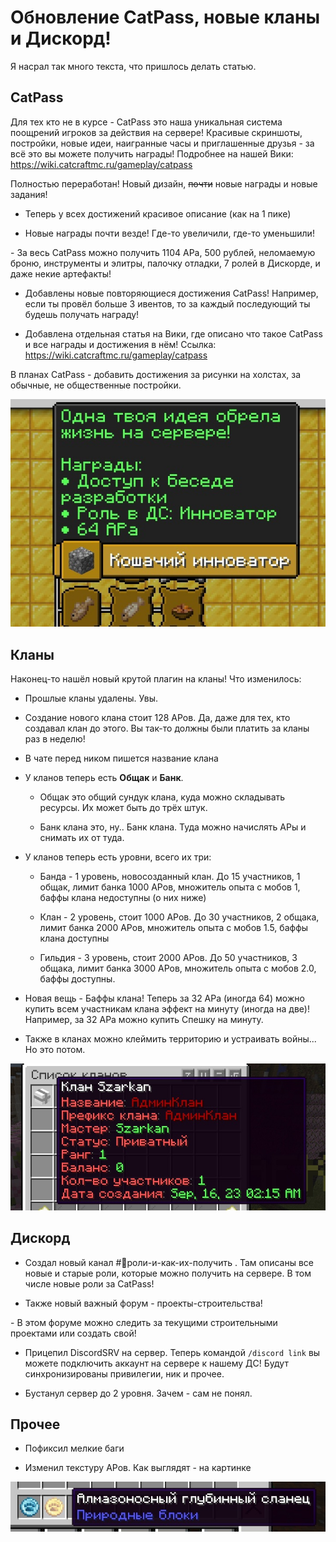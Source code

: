 # Обновление CatPass, новые кланы и Дискорд!

Я насрал так много текста, что пришлось делать статью.

## CatPass

Для тех кто не в курсе - CatPass это наша уникальная система поощрений игроков за действия на сервере! Красивые скриншоты, постройки, новые идеи, наигранные часы и приглашенные друзья - за всё это вы можете получить награды! Подробнее на нашей Вики: https://wiki.catcraftmc.ru/gameplay/catpass

Полностью переработан! Новый дизайн, ~~почти~~ новые награды и новые задания!

- Теперь у всех достижений красивое описание (как на 1 пике)

- Новые награды почти везде! Где-то увеличили, где-то уменьшили!

\- За весь CatPass можно получить 1104 АРа, 500 рублей, неломаемую броню, инструменты и элитры, палочку отладки, 7 ролей в Дискорде, и даже некие артефакты!

- Добавлены новые повторяющиеся достижения CatPass! Например, если ты провёл больше 3 ивентов, то за каждый последующий ты будешь получать награду!

- Добавлена отдельная статья на Вики, где описано что такое CatPass и все награды и достижения в нём! Ссылка: https://wiki.catcraftmc.ru/gameplay/catpass

В планах CatPass - добавить достижения за рисунки на холстах, за обычные, не общественные постройки.

![alt](/assets/updates/5season/5_7/catpass.jpg)

## Кланы

Наконец-то нашёл новый крутой плагин на кланы! Что изменилось:

- Прошлые кланы удалены. Увы.

- Создание нового клана стоит 128 АРов. Да, даже для тех, кто создавал клан до этого. Вы так-то должны были платить за кланы раз в неделю!

- В чате перед ником пишется название клана

- У кланов теперь есть **Общак** и **Банк**.

  - Общак это общий сундук клана, куда можно складывать ресурсы. Их может быть до трёх штук.

  - Банк клана это, ну.. Банк клана. Туда можно начислять АРы и снимать их от туда.

- У кланов теперь есть уровни, всего их три:

  - Банда - 1 уровень, новосозданный клан. До 15 участников, 1 общак, лимит банка 1000 АРов, множитель опыта с мобов 1, баффы клана недоступны (о них ниже)

  - Клан - 2 уровень, стоит 1000 АРов. До 30 участников, 2 общака, лимит банка 2000 АРов, множитель опыта с мобов 1.5, баффы клана доступны

  - Гильдия - 3 уровень, стоит 2000 АРов. До 50 участников, 3 общака, лимит банка 3000 АРов, множитель опыта с мобов 2.0, баффы доступны.

- Новая вещь - Баффы клана! Теперь за 32 АРа (иногда 64) можно купить всем участникам клана эффект на минуту (иногда на две)! Например, за 32 АРа можно купить Спешку на минуту.

- Также в кланах можно клеймить территорию и устраивать войны... Но это потом.

![alt](/assets/updates/5season/5_7/clan.jpg)

## Дискорд

- Создал новый канал #👀роли-и-как-их-получить . Там описаны все новые и старые роли, которые можно получить на сервере. В том числе новые роли за CatPass!

- Также новый важный форум - проекты-строительства! 

\- В этом форуме можно следить за текущими строительными проектами или создать свой!

- Прицепил DiscordSRV на сервер. Теперь командой `/discord link` вы можете подключить аккаунт на сервере к нашему ДС! Будут синхронизированы привилегии, ник и прочее.

- Бустанул сервер до 2 уровня. Зачем - сам не понял.

## Прочее

- Пофиксил мелкие баги
  
- Изменил текстуру АРов. Как выглядят - на картинке

![alt](/assets/updates/5season/5_7/new_ar.jpg)
